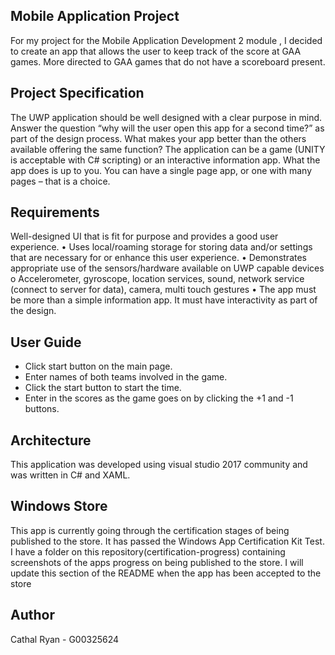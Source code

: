 ## Mobile Application Project

For my project for the Mobile Application Development 2 module , I decided to create an app that allows the user to keep track of the score at GAA games. More directed to GAA games that do not have a scoreboard present.

## Project Specification

The UWP application should be well designed with a clear purpose in mind. Answer the question
“why will the user open this app for a second time?” as part of the design process. What makes your
app better than the others available offering the same function?
The application can be a game (UNITY is acceptable with C# scripting) or an interactive information
app. What the app does is up to you. You can have a single page app, or one with many pages – that
is a choice.

## Requirements

Well-designed UI that is fit for purpose and provides a good user experience.
• Uses local/roaming storage for storing data and/or settings that are necessary for or
enhance this user experience.
• Demonstrates appropriate use of the sensors/hardware available on UWP capable devices
o Accelerometer, gyroscope, location services, sound, network service (connect to
server for data), camera, multi touch gestures
• The app must be more than a simple information app. It must have interactivity as part of
the design.

## User Guide 

- Click start button on the main page.
- Enter names of both teams involved in the game.
- Click the start button to start the time.
- Enter in the scores as the game goes on by clicking the +1 and -1 buttons.


## Architecture

This application was developed  using visual studio 2017 community and was written in C# and XAML.

## Windows Store

This app is currently going through the certification stages of being published to the store.
It has passed the Windows App Certification Kit Test.
I have a folder on this repository(certification-progress) containing screenshots of the apps progress on being published to the store.
I will update this section of the README when the app has been accepted to the store

## Author

Cathal Ryan - G00325624
